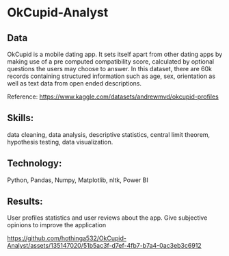# OkCupid-Analyst

## Data
OkCupid is a mobile dating app. It sets itself apart from other dating apps by making use of a pre computed compatibility score, calculated by optional questions the users may choose to answer.
In this dataset, there are 60k records containing structured information such as age, sex, orientation as well as text data from open ended descriptions.

Reference: https://www.kaggle.com/datasets/andrewmvd/okcupid-profiles

## Skills: 
data cleaning, data analysis, descriptive statistics, central limit theorem, hypothesis testing, data visualization.

## Technology: 
Python, Pandas, Numpy, Matplotlib, nltk, Power BI

## Results: 
User profiles statistics and user reviews about the app. Give subjective opinions to improve the application




https://github.com/hothinga532/OkCupid-Analyst/assets/135147020/51b5ac3f-d7ef-4fb7-b7a4-0ac3eb3c6912

